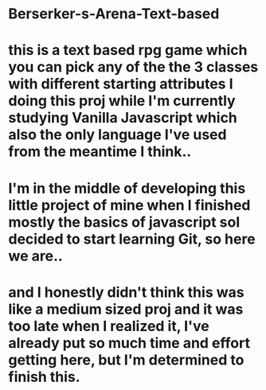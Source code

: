 # Berserker-s-Arena-Text-based
# this is a text based rpg game which you can pick any of the the 3 classes with different starting attributes I doing this proj while I'm currently studying Vanilla Javascript which also the only language I've used from the meantime I think..

# I'm in the middle of developing this little project of mine when I finished mostly the basics of javascript soI decided to start learning Git, so here we are.. 

# and I honestly didn't think this was like a medium sized proj and it was too late when I realized it, I've already put so much time and effort getting here, but I'm determined to finish this.

